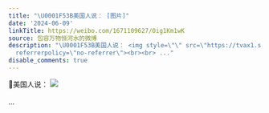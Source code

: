 ```yaml
---
title: "\U0001F53B美国人说： [图片]"
date: '2024-06-09'
linkTitle: https://weibo.com/1671109627/Oig1Km1wK
source: 包容万物恒河水的微博
description: "\U0001F53B美国人说： <img style=\"\" src=\"https://tvax1.sinaimg.cn/large/639b1bfbgy1hqjkttnb3cj20u012ntvj.jpg\"
  referrerpolicy=\"no-referrer\"><br><br> ..."
disable_comments: true
---
```

🔻美国人说： <img style="" src="https://tvax1.sinaimg.cn/large/639b1bfbgy1hqjkttnb3cj20u012ntvj.jpg" referrerpolicy="no-referrer"><br><br> ...